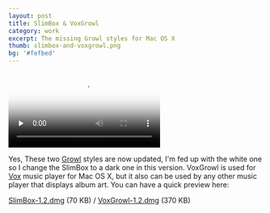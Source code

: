 ```yaml
---
layout: post
title: SlimBox & VoxGrowl
category: work
excerpt: The missing Growl styles for Mac OS X
thumb: slimbox-and-voxgrowl.png
bg: '#fefbed'
---
```


<video poster="{{ site.file }}/slimbox-voxgrowl.png" preload=none type=video/mp4 controls><source src="{{ site.file }}/slimbox-voxgrowl.mov"></video>

<div class=txt>
<p>Yes, These two <a href="http://growl.info/">Growl</a> styles are now updated, I'm fed up with the white one so I change the SlimBox to a dark one in this version. VoxGrowl is used for <a href="http://www.voxapp.uni.cc/">Vox</a> music player for Mac OS X, but it also can be used by any other music player that displays album art. You can have a quick preview here:</p>
</div>

<div class=txt>
<p class=download><a href="{{ site.file }}/download/SlimBox-1.2.dmg">SlimBox-1.2.dmg</a> (70 KB) / <a href="{{ site.file }}/download/VoxGrowl-1.2.dmg">VoxGrowl-1.2.dmg</a> (370 KB)</p>
</div>